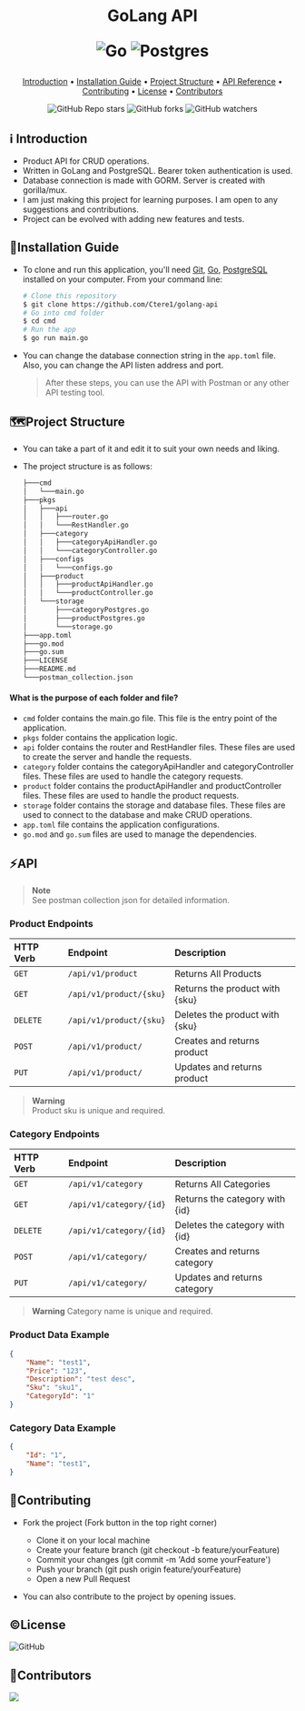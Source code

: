 <h1 align="center">
  GoLang API
  
  ![Go](https://img.shields.io/badge/go-%2300ADD8.svg?style=for-the-badge&logo=go&logoColor=white)
  ![Postgres](https://img.shields.io/badge/postgres-%23316192.svg?style=for-the-badge&logo=postgresql&logoColor=white)
  <br>
</h1>

<p align="center">
  <a href="#introduction">Introduction</a> •
  <a href="#installation-guide">Installation Guide</a> •
  <a href="#%EF%B8%8Fproject-structure">Project Structure</a> •
  <a href="#api">API Reference</a> •
  <a href="#contributing">Contributing</a> •
  <a href="#license">License</a> •
  <a href="#contributors">Contributors</a> 
</p>

<div align="center">

![GitHub Repo stars](https://img.shields.io/github/stars/Ctere1/golang-api)
![GitHub forks](https://img.shields.io/github/forks/Ctere1/golang-api)
![GitHub watchers](https://img.shields.io/github/watchers/Ctere1/golang-api)

</div>

## ℹ️ Introduction
- Product API for CRUD operations. 
- Written in GoLang and PostgreSQL. Bearer token authentication is used. 
- Database connection is made with GORM. Server is created with gorilla/mux. 
- I am just making this project for learning purposes. I am open to any suggestions and contributions.
- Project can be evolved with adding new features and tests.

## 💾Installation Guide

- To clone and run this application, you'll need [Git](https://git-scm.com), [Go](https://go.dev/), [PostgreSQL](https://www.postgresql.org/) installed on your computer. From your command line:

    ```bash
    # Clone this repository
    $ git clone https://github.com/Ctere1/golang-api
    # Go into cmd folder
    $ cd cmd 
    # Run the app
    $ go run main.go
    ```

- You can change the database connection string in the `app.toml` file. Also, you can change the API listen address and port.   
    > After these steps, you can use the API with Postman or any other API testing tool.

## 🗺️Project Structure 

- You can take a part of it and edit it to suit your own needs and liking.  
- The project structure is as follows:    

  ```bash
  ├───cmd
  │   └───main.go
  ├───pkgs
  │   ├───api
  │   │   ├───router.go
  │   │   └───RestHandler.go
  │   ├───category
  │   │   ├───categoryApiHandler.go
  │   │   └───categoryController.go
  │   ├───configs
  │   │   └───configs.go
  │   ├───product
  │   │   ├───productApiHandler.go
  │   │   └───productController.go
  │   └───storage
  │       ├───categoryPostgres.go
  │       ├───productPostgres.go
  │       └───storage.go
  ├───app.toml
  ├───go.mod
  ├───go.sum
  ├───LICENSE
  ├───README.md
  └───postman_collection.json
  ``` 

#### What is the purpose of each folder and file?

- `cmd` folder contains the main.go file. This file is the entry point of the application.
- `pkgs` folder contains the application logic.
- `api` folder contains the router and RestHandler files. These files are used to create the server and handle the requests.
- `category` folder contains the categoryApiHandler and categoryController files. These files are used to handle the category requests.
- `product` folder contains the productApiHandler and productController files. These files are used to handle the product requests.
- `storage` folder contains the storage and database files. These files are used to connect to the database and make CRUD operations.
- `app.toml` file contains the application configurations.
- `go.mod` and `go.sum` files are used to manage the dependencies.


## ⚡API
>**Note**   
See postman collection json for detailed information.


### **Product Endpoints**

| HTTP Verb   | Endpoint                    | Description                         |  
| :---------- | :-----------------------    |:----------------------------------  |    
| `GET`       | `/api/v1/product`           |  Returns All Products               |
| `GET`       | `/api/v1/product/{sku}`     |  Returns the product with {sku}     |
| `DELETE`    | `/api/v1/product/{sku}`     |  Deletes the product with {sku}     |
| `POST`      | `/api/v1/product/`          |  Creates and returns product        |
| `PUT`       | `/api/v1/product/`          |  Updates and returns product        |

>**Warning**   
Product sku is unique and required.

### **Category Endpoints**

| HTTP Verb   | Endpoint                    | Description                         |
| :---------- | :-----------------------    |:----------------------------------  |
| `GET`       | `/api/v1/category`          |  Returns All Categories             |
| `GET`       | `/api/v1/category/{id}`     |  Returns the category with {id}     |
| `DELETE`    | `/api/v1/category/{id}`     |  Deletes the category with {id}     |
| `POST`      | `/api/v1/category/`         |  Creates and returns category       |
| `PUT`       | `/api/v1/category/`         |  Updates and returns category       |

>**Warning**
Category name is unique and required.


### **Product Data Example**

```json
{
    "Name": "test1",
    "Price": "123",
    "Description": "test desc",
    "Sku": "sku1",
    "CategoryId": "1"
}
```

### **Category Data Example**

```json
{
    "Id": "1",
    "Name": "test1",
}
```

## 🤝Contributing

- Fork the project (Fork button in the top right corner)
  - Clone it on your local machine
  - Create your feature branch (git checkout -b feature/yourFeature)
  - Commit your changes (git commit -m 'Add some yourFeature')
  - Push your branch (git push origin feature/yourFeature)
  - Open a new Pull Request

- You can also contribute to the project by opening issues.

## ©License
![GitHub](https://img.shields.io/github/license/Ctere1/golang-api?style=flat-square)


## 📌Contributors

<a href="https://github.com/Ctere1/">
  <img src="https://contrib.rocks/image?repo=Ctere1/Ctere1" />
</a>

